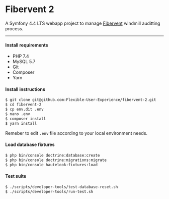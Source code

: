 Fibervent 2
===========

A Symfony 4.4 LTS webapp project to manage [Fibervent](http://www.fibervent.com) windmill auditting process.

---

#### Install requirements

* PHP 7.4
* MySQL 5.7
* Git
* Composer
* Yarn

#### Install instructions

```bash
$ git clone git@github.com:Flexible-User-Experience/fibervent-2.git
$ cd fibervent-2
$ cp env.dit .env
$ nano .env
$ composer install
$ yarn install
```

Remeber to edit `.env` file according to your local environment needs.

#### Load database fixtures

```bash
$ php bin/console doctrine:database:create
$ php bin/console doctrine:migrations:migrate
$ php bin/console hautelook:fixtures:load
```

#### Test suite

```bash
$ ./scripts/developer-tools/test-database-reset.sh
$ ./scripts/developer-tools/run-test.sh
```
